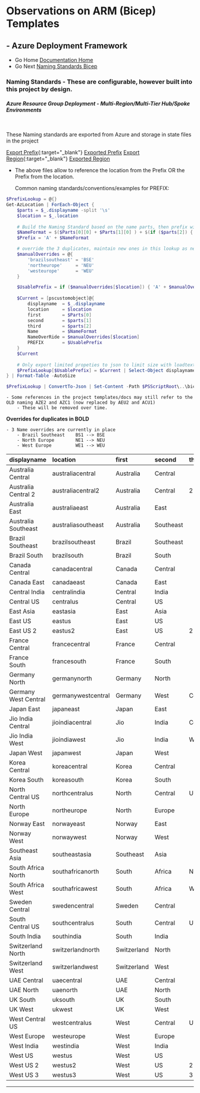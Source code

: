 #  Observations on ARM (Bicep) Templates # 

## - Azure Deployment Framework ## 
- Go Home [Documentation Home](./index.md)
- Go Next [Naming Standards Bicep](./Naming_Standards_Bicep.md)

### Naming Standards - These are configurable, however built into this project by design.

#### *Azure Resource Group Deployment - Multi-Region/Multi-Tier Hub/Spoke Environments*
<br/>

These Naming standards are exported from Azure and storage in state files in the project

[Export Prefix](https://github.com/brwilkinson/AzureDeploymentFramework/blob/main/ADF/1-prereqs/0-Get-AzPrefixTable.ps1){:target="_blank"}
    [Exported Prefix](https://github.com/brwilkinson/AzureDeploymentFramework/blob/main/ADF/bicep/global/prefix.json)
[Export Region](https://github.com/brwilkinson/AzureDeploymentFramework/blob/main/ADF/1-prereqs/0-Get-AzRegionTable.ps1){:target="_blank"}
    [Exported Region](https://github.com/brwilkinson/AzureDeploymentFramework/blob/main/ADF/bicep/global/region.json)

- The above files allow to reference the location from the Prefix OR the Prefix from the location.

    Common naming standards/conventions/examples for PREFIX:

```powershell
$PrefixLookup = @{}
Get-AzLocation | ForEach-Object {
    $parts = $_.displayname -split '\s'
    $location = $_.location
    
    # Build the Naming Standard based on the name parts, then prefix with A for Azure
    $NameFormat = $($Parts[0][0] + $Parts[1][0] ) + $(if ($parts[2]) { $parts[2][0] }else { 1 })
    $Prefix = 'A' + $NameFormat

    # override the 3 duplicates, maintain new ones in this lookup as new regions come online
    $manualOverrides = @{
        'brazilsoutheast' = 'BSE'
        'northeurope'     = 'NEU'
        'westeurope'      = 'WEU'
    }

    $UsablePrefix = if ($manualOverrides[$location]) { 'A' + $manualOverrides[$location] } else { $Prefix }
    
    $Current = [pscustomobject]@{
        displayname  = $_.displayname
        location     = $location
        first        = $Parts[0]
        second       = $parts[1]
        third        = $parts[2]
        Name         = $NameFormat
        NameOverRide = $manualOverrides[$location]
        PREFIX       = $UsablePrefix
    }
    $Current
    
    # Only export limited propeties to json to limit size with loadtextcontext
    $PrefixLookup[$UsablePrefix] = $Current | Select-Object displayname, location, prefix
} | Format-Table -AutoSize

$PrefixLookup | ConvertTo-Json | Set-Content -Path $PSScriptRoot\..\bicep\global\prefix.json

```

    - Some references in the project templates/docs may still refer to the OLD naming AZE2 and AZC1 (now replaced by AEU2 and ACU1)
        - These will be removed over time.

**Overrides for duplicates in BOLD**

    - 3 Name overrides are currently in place
        - Brazil Southeast    BS1 --> BSE
        - North Europe        NE1 --> NEU
        - West Europe         WE1 --> WEU


|displayname|location|first|second|third|Name|NameOverRide|PREFIX|
|:--|:--|:--|:--|:--|:--|:--|:--|
|Australia Central|australiacentral|Australia|Central||AC1||AAC1|
|Australia Central 2|australiacentral2|Australia|Central|2|AC2||AAC2|
|Australia East|australiaeast|Australia|East||AE1||AAE1|
|Australia Southeast|australiasoutheast|Australia|Southeast||AS1||AAS1|
|Brazil Southeast|brazilsoutheast|Brazil|Southeast||BS1|BSE|ABSE|
|Brazil South|brazilsouth|Brazil|South||BS1||ABS1|
|Canada Central|canadacentral|Canada|Central||CC1||ACC1|
|Canada East|canadaeast|Canada|East||CE1||ACE1|
|Central India|centralindia|Central|India||CI1||ACI1|
|Central US|centralus|Central|US||CU1||ACU1|
|East Asia|eastasia|East|Asia||EA1||AEA1|
|East US|eastus|East|US||EU1||AEU1|
|East US 2|eastus2|East|US|2|EU2||AEU2|
|France Central|francecentral|France|Central||FC1||AFC1|
|France South|francesouth|France|South||FS1||AFS1|
|Germany North|germanynorth|Germany|North||GN1||AGN1|
|Germany West Central|germanywestcentral|Germany|West|Central|GWC||AGWC|
|Japan East|japaneast|Japan|East||JE1||AJE1|
|Jio India Central|jioindiacentral|Jio|India|Central|JIC||AJIC|
|Jio India West|jioindiawest|Jio|India|West|JIW||AJIW|
|Japan West|japanwest|Japan|West||JW1||AJW1|
|Korea Central|koreacentral|Korea|Central||KC1||AKC1|
|Korea South|koreasouth|Korea|South||KS1||AKS1|
|North Central US|northcentralus|North|Central|US|NCU||ANCU|
|North Europe|northeurope|North|Europe||NE1|NEU|ANEU|
|Norway East|norwayeast|Norway|East||NE1||ANE1|
|Norway West|norwaywest|Norway|West||NW1||ANW1|
|Southeast Asia|southeastasia|Southeast|Asia||SA1||ASA1|
|South Africa North|southafricanorth|South|Africa|North|SAN||ASAN|
|South Africa West|southafricawest|South|Africa|West|SAW||ASAW|
|Sweden Central|swedencentral|Sweden|Central||SC1||ASC1|
|South Central US|southcentralus|South|Central|US|SCU||ASCU|
|South India|southindia|South|India||SI1||ASI1|
|Switzerland North|switzerlandnorth|Switzerland|North||SN1||ASN1|
|Switzerland West|switzerlandwest|Switzerland|West||SW1||ASW1|
|UAE Central|uaecentral|UAE|Central||UC1||AUC1|
|UAE North|uaenorth|UAE|North||UN1||AUN1|
|UK South|uksouth|UK|South||US1||AUS1|
|UK West|ukwest|UK|West||UW1||AUW1|
|West Central US|westcentralus|West|Central|US|WCU||AWCU|
|West Europe|westeurope|West|Europe||WE1|WEU|AWEU|
|West India|westindia|West|India||WI1||AWI1|
|West US|westus|West|US||WU1||AWU1|
|West US 2|westus2|West|US|2|WU2||AWU2|
|West US 3|westus3|West|US|3|WU3||AWU3|




---
